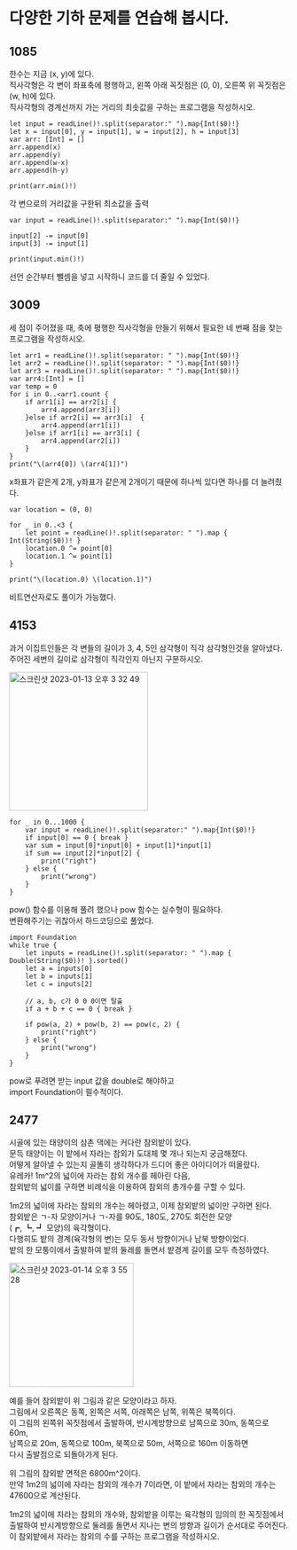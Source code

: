 # 다양한 기하 문제를 연습해 봅시다.	
## 1085
한수는 지금 (x, y)에 있다.   
직사각형은 각 변이 좌표축에 평행하고, 왼쪽 아래 꼭짓점은 (0, 0), 오른쪽 위 꼭짓점은 (w, h)에 있다.   
직사각형의 경계선까지 가는 거리의 최솟값을 구하는 프로그램을 작성하시오.   
```
let input = readLine()!.split(separator:" ").map{Int($0)!}
let x = input[0], y = input[1], w = input[2], h = input[3]
var arr: [Int] = []
arr.append(x)
arr.append(y)
arr.append(w-x)
arr.append(h-y)

print(arr.min()!)
```
각 변으로의 거리값을 구한뒤 최소값을 출력   
```
var input = readLine()!.split(separator:" ").map{Int($0)!}

input[2] -= input[0]
input[3] -= input[1]

print(input.min()!)
```
선언 순간부터 뺄셈을 넣고 시작하니 코드를 더 줄일 수 있었다.   
## 3009
세 점이 주어졌을 때, 축에 평행한 직사각형을 만들기 위해서 필요한 네 번째 점을 찾는 프로그램을 작성하시오.   
```
let arr1 = readLine()!.split(separator: " ").map{Int($0)!}
let arr2 = readLine()!.split(separator: " ").map{Int($0)!}
let arr3 = readLine()!.split(separator: " ").map{Int($0)!}
var arr4:[Int] = []
var temp = 0
for i in 0..<arr1.count {
    if arr1[i] == arr2[i] {
        arr4.append(arr3[i])
    }else if arr2[i] == arr3[i]  {
        arr4.append(arr1[i])
    }else if arr1[i] == arr3[i] {
        arr4.append(arr2[i])
    }
}
print("\(arr4[0]) \(arr4[1])")
```
x좌표가 같은게 2개, y좌표가 같은게 2개이기 때문에 하나씩 있다면 하나를 더 늘려줬다.   
```
var location = (0, 0)

for _ in 0..<3 {
    let point = readLine()!.split(separator: " ").map { Int(String($0))! }
    location.0 ^= point[0]
    location.1 ^= point[1]
}

print("\(location.0) \(location.1)")
```
비트연산자로도 풀이가 가능했다.   
## 4153
과거 이집트인들은 각 변들의 길이가 3, 4, 5인 삼각형이 직각 삼각형인것을 알아냈다. 주어진 세변의 길이로 삼각형이 직각인지 아닌지 구분하시오.   
   
<img width="250" alt="스크린샷 2023-01-13 오후 3 32 49" src="https://user-images.githubusercontent.com/60501045/212253149-f0d0faf4-cd4b-4ed9-93a7-05ffc26f51ee.png">   
   
```
for _ in 0...1000 {
	var input = readLine()!.split(separator:" ").map{Int($0)!}
	if input[0] == 0 { break }
	var sum = input[0]*input[0] + input[1]*input[1]
	if sum == input[2]*input[2] {
		print("right")
	} else {
		print("wrong")
	}
}

```
pow() 함수를 이용해 풀려 했으나 pow 함수는 실수형이 필요하다.   
변환해주기는 귀찮아서 하드코딩으로 풀었다.   
```
import Foundation
while true {
    let inputs = readLine()!.split(separator: " ").map { Double(String($0))! }.sorted()
    let a = inputs[0]
    let b = inputs[1]
    let c = inputs[2]
    
	// a, b, c가 0 0 0이면 탈출
    if a + b + c == 0 { break }

    if pow(a, 2) + pow(b, 2) == pow(c, 2) {
        print("right")
    } else {
        print("wrong")
    }
}
```
pow로 푸려면 받는 input 값을 double로 해야하고   
import Foundation이 필수적이다.   

## 2477
시골에 있는 태양이의 삼촌 댁에는 커다란 참외밭이 있다.   
문득 태양이는 이 밭에서 자라는 참외가 도대체 몇 개나 되는지 궁금해졌다.   
어떻게 알아낼 수 있는지 골똘히 생각하다가 드디어 좋은 아이디어가 떠올랐다.   
유레카! 1m^2의 넓이에 자라는 참외 개수를 헤아린 다음,   
참외밭의 넓이를 구하면 비례식을 이용하여 참외의 총개수를 구할 수 있다.   
   
1m2의 넓이에 자라는 참외의 개수는 헤아렸고, 이제 참외밭의 넓이만 구하면 된다.   
참외밭은 ㄱ-자 모양이거나 ㄱ-자를 90도, 180도, 270도 회전한 모양   
(┏, ┗, ┛ 모양)의 육각형이다.   
다행히도 밭의 경계(육각형의 변)는 모두 동서 방향이거나 남북 방향이었다.   
밭의 한 모퉁이에서 출발하여 밭의 둘레를 돌면서 밭경계 길이를 모두 측정하였다.   
   
<img width="224" alt="스크린샷 2023-01-14 오후 3 55 28" src="https://user-images.githubusercontent.com/60501045/212460046-afa5aecf-2f43-443a-a26e-09795db5f6d5.png">     
   
예를 들어 참외밭이 위 그림과 같은 모양이라고 하자.   
그림에서 오른쪽은 동쪽, 왼쪽은 서쪽, 아래쪽은 남쪽, 위쪽은 북쪽이다.   
이 그림의 왼쪽위 꼭짓점에서 출발하여, 반시계방향으로 남쪽으로 30m, 동쪽으로 60m,   
남쪽으로 20m, 동쪽으로 100m, 북쪽으로 50m, 서쪽으로 160m 이동하면   
다시 출발점으로 되돌아가게 된다.   
   
위 그림의 참외밭  면적은 6800m^2이다.   
만약 1m2의 넓이에 자라는 참외의 개수가 7이라면, 이 밭에서 자라는 참외의 개수는 47600으로 계산된다.   
   
1m2의 넓이에 자라는 참외의 개수와, 참외밭을 이루는 육각형의 임의의 한 꼭짓점에서   
출발하여 반시계방향으로 둘레를 돌면서 지나는 변의 방향과 길이가 순서대로 주어진다.   
이 참외밭에서 자라는 참외의 수를 구하는 프로그램을 작성하시오.   
```

```

